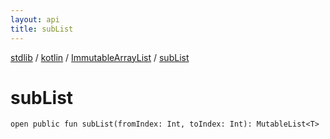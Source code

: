```yaml
---
layout: api
title: subList
---
```

[stdlib](../../index.md) / [kotlin](../index.md) / [ImmutableArrayList](index.md) / [subList](subList.md)

# subList

```
open public fun subList(fromIndex: Int, toIndex: Int): MutableList<T>
```
